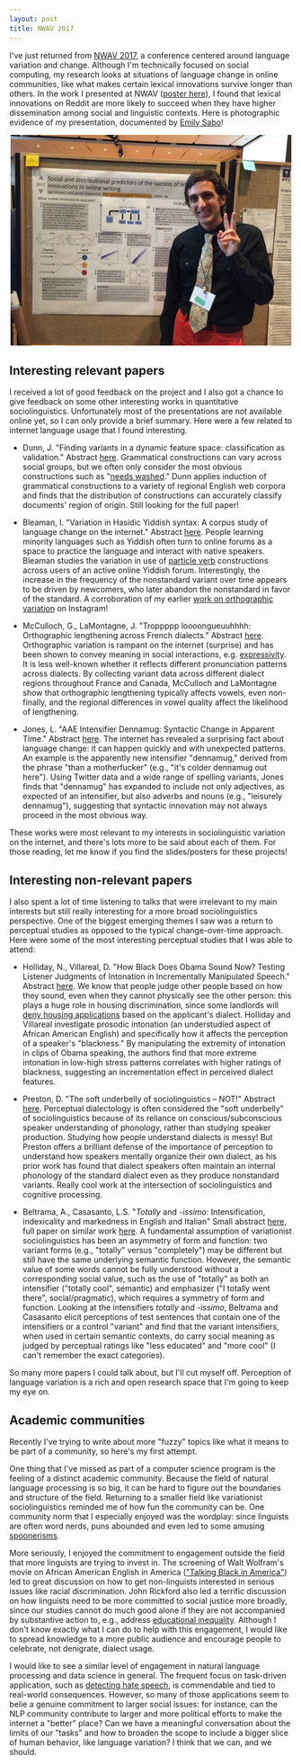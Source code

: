 ```yaml
---
layout: post
title: NWAV 2017
---
```


I've just returned from [NWAV 2017](https://english.wisc.edu/nwav46/), a conference centered around language variation and change. Although I'm technically focused on social computing, my research looks at situations of language change in online communities, like what makes certain lexical innovations survive longer than others. In the work I presented at NWAV ([poster here](../NWAV_2017_poster.pdf)), I found that lexical innovations on Reddit are more likely to succeed when they have higher dissemination among social and linguistic contexts. Here is photographic evidence of my presentation, documented by [Emily Sabo](https://emilyraesabo.squarespace.com/)!

<center><img src="../docs/blog_images/NWAV_2017_poster.jpg" alt="Poster" style="width: 500px;"/></center>

## Interesting relevant papers

I received a lot of good feedback on the project and I also got a chance to give feedback on some other interesting works in quantitative sociolinguistics. Unfortunately most of the presentations are not available online yet, so I can only provide a brief summary. Here were a few related to internet language usage that I found interesting. 

- Dunn, J. "Finding variants in a dynamic feature space: classification as validation." 
Abstract [here](https://english.wisc.edu/nwav46/wp-content/uploads/2016/09/NWAV-46-Booklet-Nov3.pdf#page=116).
Grammatical constructions can vary across social groups, but we often only consider the most obvious constructions such as "[needs washed](https://web.stanford.edu/~gdoyle/papers/doyle-2014-eacl.pdf)." Dunn applies induction of grammatical constructions to a variety of regional English web corpora and finds that the distribution of constructions can accurately classify documents' region of origin. Still looking for the full paper!

- Bleaman, I. "Variation in Hasidic Yiddish syntax: A corpus study of language change on the internet."
Abstract [here](https://english.wisc.edu/nwav46/wp-content/uploads/2016/09/NWAV-46-Booklet-Nov3.pdf#page=80).
People learning minority languages such as Yiddish often turn to online forums as a space to practice the language and interact with native speakers. Bleaman studies the variation in use of [particle verb](https://en.wikipedia.org/wiki/Phrasal_verb) constructions across users of an active online Yiddish forum. Interestingly, the increase in the frequency of the nonstandard variant over time appears to be driven by newcomers, who later abandon the nonstandard in favor of the standard. A corroboration of my earlier [work on orthographic variation](../docs/DiVar_2017.pdf) on Instagram!

- McCulloch, G., LaMontagne, J. "Troppppp loooongueuuhhhh: Orthographic lengthening across French dialects."
Abstract [here](https://english.wisc.edu/nwav46/wp-content/uploads/2016/09/NWAV-46-Booklet-Nov3.pdf#page=176).
Orthographic variation is rampant on the internet (surprise) and has been shown to convey meaning in social interactions, e.g. [expressivity](https://www.indiana.edu/~iulcwp/wp/article/download/08-22A/160). It is less well-known whether it reflects different pronunciation patterns across dialects. By collecting variant data across different dialect regions throughout France and Canada, McCulloch and LaMontagne show that orthographic lengthening typically affects vowels, even non-finally, and the regional differences in vowel quality affect the likelihood of lengthening. 

- Jones, L. "AAE Intensifier Dennamug: Syntactic Change in Apparent Time."
Abstract [here](https://english.wisc.edu/nwav46/wp-content/uploads/2016/09/NWAV-46-Booklet-Nov3.pdf#page=152).
The internet has revealed a surprising fact about language change: it can happen quickly and with unexpected patterns. An example is the apparently new intensifier "dennamug," derived from the phrase "than a motherfucker" (e.g., "it's colder dennamug out here"). Using Twitter data and a wide range of spelling variants, Jones finds that "dennamug" has expanded to include not only adjectives, as expected of an intensifier, but also adverbs and nouns (e.g., "leisurely dennamug"), suggesting that syntactic innovation may not always proceed in the most obvious way.

These works were most relevant to my interests in sociolinguistic variation on the internet, and there's lots more to be said about each of them. For those reading, let me know if you find the slides/posters for these projects!

## Interesting non-relevant papers

I also spent a lot of time listening to talks that were irrelevant to my main interests but still really interesting for a more broad sociolinguistics perspective. One of the biggest emerging themes I saw was a return to perceptual studies as opposed to the typical change-over-time approach. Here were some of the most interesting perceptual studies that I was able to attend:

- Holliday, N., Villareal, D. "How Black Does Obama Sound Now? Testing Listener Judgments of Intonation in
Incrementally Manipulated Speech."
Abstract [here](https://english.wisc.edu/nwav46/wp-content/uploads/2016/09/NWAV-46-Booklet-Nov3.pdf#page=145).
We know that people judge other people based on how they sound, even when they cannot physically see the other person: this plays a huge role in housing discrimination, since some landlords will [deny housing applications](http://journals.sagepub.com/doi/pdf/10.1177/10780870122184957) based on the applicant's dialect. Holliday and Villareal investigate prosodic intonation (an understudied aspect of African American English) and specifically how it affects the perception of a speaker's "blackness." By manipulating the extremity of intonation in clips of Obama speaking, the authors find that more extreme intonation in low-high stress patterns correlates with higher ratings of blackness, suggesting an incrementation effect in perceived dialect features.

- Preston, D. "The soft underbelly of sociolinguistics – NOT!"
Abstract [here](https://english.wisc.edu/nwav46/wp-content/uploads/2016/09/NWAV-46-Booklet-Nov3.pdf#page=203).
Perceptual dialectology is often considered the "soft underbelly" of sociolinguistics because of its reliance on conscious/subconscious speaker understanding of phonology, rather than studying speaker production. Studying how people understand dialects is messy! But Preston offers a brilliant defense of the importance of perception to understand how speakers mentally organize their own dialect, as his prior work has found that dialect speakers often maintain an internal phonology of the standard dialect even as they produce nonstandard variants. Really cool work at the intersection of sociolinguistics and cognitive processing.

- Beltrama, A., Casasanto, L.S. "*Totally* and *-issimo*:
Intensification, indexicality and markedness in English and Italian"
Small abstract [here](https://english.wisc.edu/nwav46/wp-content/uploads/2016/09/NWAV-46-Booklet-Nov3.pdf#page=56), full paper on similar work [here](https://andreabeltrama.files.wordpress.com/2017/05/beltrama_et_al-2017-journal_of_sociolinguistics-1.pdf).
A fundamental assumption of variationist sociolinguistics has been an asymmetry of form and function: two variant forms (e.g., "totally" versus "completely") may be different but still have the same underlying semantic function. However, the semantic value of some words cannot be fully understood without a corresponding social value, such as the use of "totally" as both an intensifier ("totally cool", semantic) and emphasizer ("I totally went there", social/pragmatic), which requires a symmetry of form and function. Looking at the intensifiers *totally* and *-issimo*, Beltrama and Casasanto elicit perceptions of test sentences that contain one of the intensifiers or a control "variant" and find that the variant intensifiers, when used in certain semantic contexts, do carry social meaning as judged by perceptual ratings like "less educated" and "more cool" (I can't remember the exact categories).

So many more papers I could talk about, but I'll cut myself off. Perception of language variation is a rich and open research space that I'm going to keep my eye on.

## Academic communities

Recently I've trying to write about more "fuzzy" topics like what it means to be part of a community, so here's my first attempt.

One thing that I've missed as part of a computer science program is the feeling of a distinct academic community. 
Because the field of natural language processing is so big, it can be hard to figure out the boundaries and structure of the field.
Returning to a smaller field like variationist sociolinguistics reminded me of how fun the community can be.
One community norm that I especially enjoyed was the wordplay: since linguists are often word nerds, puns abounded and even led to some amusing [spoonerisms](https://twitter.com/jessgrieser/status/926970513221660673).

More seriously, I enjoyed the commitment to engagement outside the field that more linguists are trying to invest in.
The screening of Walt Wolfram's movie on African American English in America (["Talking Black in America"](https://www.talkingblackinamerica.org/)) led to great discussion on how to get non-linguists interested in serious issues like racial discrimination.
John Rickford also led a terrific discussion on how linguists need to be more committed to social justice more broadly, since our studies cannot do much good alone if they are not accompanied by substantive action to, e.g., address [educational inequality](http://www.johnrickford.com/Writings/PapersAvailableOnline/TheOaklandEbonicsDecision/tabid/1140/Default.aspx).
Although I don't know exactly what I can do to help with this engagement, I would like to spread knowledge to a more public audience and encourage people to celebrate, not denigrate, dialect usage.

I would like to see a similar level of engagement in natural language processing and data science in general.
The frequent focus on task-driven application, such as [detecting hate speech](https://www.cc.gatech.edu/~eshwar3/uploads/3/8/0/4/38043045/chi2017-chandrasekharan-boc.pdf), is commendable and tied to real-world consequences.
However, so many of those applications seem to belie a genuine commitment to larger social issues: for instance, can the NLP community contribute to larger and more political efforts to make the internet a "better" place?
Can we have a meaningful conversation about the limits of our "tasks" and how to broaden the scope to include a bigger slice of human behavior, like language variation?
I think that we can, and we should.